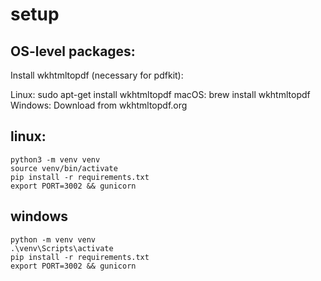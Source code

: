 # setup

## OS-level packages:

Install wkhtmltopdf (necessary for pdfkit):

Linux: sudo apt-get install wkhtmltopdf
macOS: brew install wkhtmltopdf
Windows: Download from wkhtmltopdf.org

## linux:
```
python3 -m venv venv
source venv/bin/activate
pip install -r requirements.txt
export PORT=3002 && gunicorn
```

## windows
```
python -m venv venv
.\venv\Scripts\activate
pip install -r requirements.txt
export PORT=3002 && gunicorn
```
